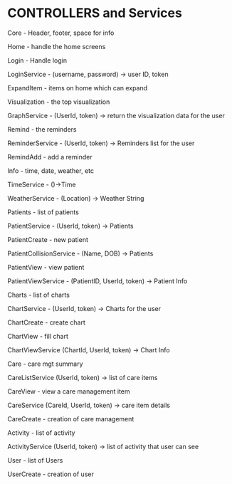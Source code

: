 # CONTROLLERS and Services
Core - Header, footer, space for info

Home - handle the home screens

Login - Handle login

  LoginService - (username, password) -> user ID, token
  
ExpandItem - items on home which can expand

Visualization - the top visualization

  GraphService - (UserId, token) -> return the visualization data for the user
  
Remind - the reminders

  ReminderService - (UserId, token) -> Reminders list for the user
  
RemindAdd - add a reminder

Info - time, date, weather, etc

  TimeService - ()->Time
  
  WeatherService - (Location) -> Weather String
  
Patients - list of patients

  PatientService - (UserId, token) -> Patients
  
PatientCreate - new patient

  PatientCollisionService - (Name, DOB) -> Patients
  
PatientView - view patient

  PatientViewService - (PatientID, UserId, token) -> Patient Info
  
Charts - list of charts

  ChartService - (UserId, token) -> Charts for the user
  
ChartCreate - create chart

ChartView - fill chart

  ChartViewService (ChartId, UserId, token) -> Chart Info
  
Care - care mgt summary

  CareListService (UserId, token) -> list of care items
  
CareView - view a care management item

  CareService (CareId, UserId, token) -> care item details
  
CareCreate - creation of care management

Activity - list of activity

  ActivityService (UserId, token) -> list of activity that user can see
  
User - list of Users

UserCreate - creation of user
